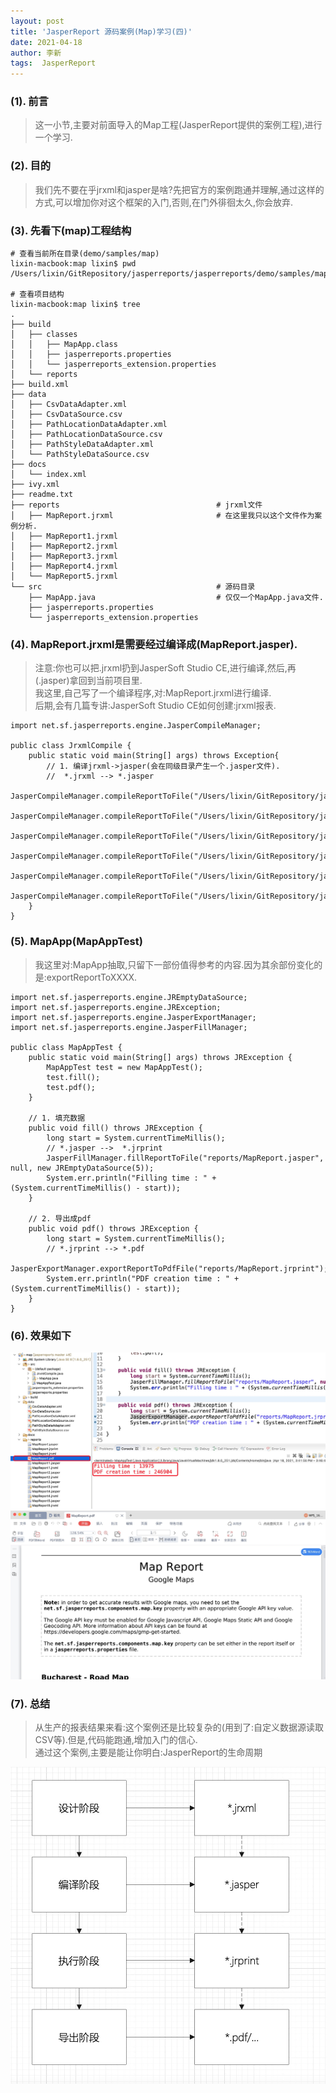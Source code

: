 ```yaml
---
layout: post
title: 'JasperReport 源码案例(Map)学习(四)'
date: 2021-04-18
author: 李新
tags:  JasperReport
---
```


### (1). 前言
> 这一小节,主要对前面导入的Map工程(JasperReport提供的案例工程),进行一个学习.  

### (2). 目的
> 我们先不要在乎jrxml和jasper是啥?先把官方的案例跑通并理解,通过这样的方式,可以增加你对这个框架的入门,否则,在门外徘徊太久,你会放弃.  

### (3). 先看下(map)工程结构
```
# 查看当前所在目录(demo/samples/map)
lixin-macbook:map lixin$ pwd
/Users/lixin/GitRepository/jasperreports/jasperreports/demo/samples/map

# 查看项目结构
lixin-macbook:map lixin$ tree
.
├── build
│   ├── classes
│   │   ├── MapApp.class
│   │   ├── jasperreports.properties
│   │   └── jasperreports_extension.properties
│   └── reports
├── build.xml
├── data
│   ├── CsvDataAdapter.xml
│   ├── CsvDataSource.csv
│   ├── PathLocationDataAdapter.xml
│   ├── PathLocationDataSource.csv
│   ├── PathStyleDataAdapter.xml
│   └── PathStyleDataSource.csv
├── docs
│   └── index.xml
├── ivy.xml
├── readme.txt
├── reports                                   # jrxml文件
│   ├── MapReport.jrxml                       # 在这里我只以这个文件作为案例分析.
│   ├── MapReport1.jrxml
│   ├── MapReport2.jrxml
│   ├── MapReport3.jrxml
│   ├── MapReport4.jrxml
│   └── MapReport5.jrxml
└── src                                       # 源码目录
    ├── MapApp.java                           # 仅仅一个MapApp.java文件.
    ├── jasperreports.properties
    └── jasperreports_extension.properties
```

### (4). MapReport.jrxml是需要经过编译成(MapReport.jasper).
> 注意:你也可以把.jrxml扔到JasperSoft Studio CE,进行编译,然后,再(.jasper)拿回到当前项目里.  
> 我这里,自己写了一个编译程序,对:MapReport.jrxml进行编译.  
> 后期,会有几篇专讲:JasperSoft Studio CE如何创建:jrxml报表.

```
import net.sf.jasperreports.engine.JasperCompileManager;

public class JrxmlCompile {
	public static void main(String[] args) throws Exception{
		// 1. 编译jrxml->jasper(会在同级目录产生一个.jasper文件).
		//  *.jrxml --> *.jasper
		JasperCompileManager.compileReportToFile("/Users/lixin/GitRepository/jasperreports/jasperreports/demo/samples/map/reports/MapReport.jrxml");
		JasperCompileManager.compileReportToFile("/Users/lixin/GitRepository/jasperreports/jasperreports/demo/samples/map/reports/MapReport1.jrxml");
		JasperCompileManager.compileReportToFile("/Users/lixin/GitRepository/jasperreports/jasperreports/demo/samples/map/reports/MapReport2.jrxml");
		JasperCompileManager.compileReportToFile("/Users/lixin/GitRepository/jasperreports/jasperreports/demo/samples/map/reports/MapReport3.jrxml");
		JasperCompileManager.compileReportToFile("/Users/lixin/GitRepository/jasperreports/jasperreports/demo/samples/map/reports/MapReport4.jrxml");
		JasperCompileManager.compileReportToFile("/Users/lixin/GitRepository/jasperreports/jasperreports/demo/samples/map/reports/MapReport5.jrxml");
	}
}
```
### (5). MapApp(MapAppTest)
> 我这里对:MapApp抽取,只留下一部份值得参考的内容.因为其余部份变化的是:exportReportToXXXX.

```
import net.sf.jasperreports.engine.JREmptyDataSource;
import net.sf.jasperreports.engine.JRException;
import net.sf.jasperreports.engine.JasperExportManager;
import net.sf.jasperreports.engine.JasperFillManager;

public class MapAppTest {
	public static void main(String[] args) throws JRException {
		MapAppTest test = new MapAppTest();
		test.fill();
		test.pdf();
	}
	
	// 1. 填充数据
	public void fill() throws JRException {
		long start = System.currentTimeMillis();
		// *.jasper -->  *.jrprint
		JasperFillManager.fillReportToFile("reports/MapReport.jasper", null, new JREmptyDataSource(5));
		System.err.println("Filling time : " + (System.currentTimeMillis() - start));
	}

    // 2. 导出成pdf
	public void pdf() throws JRException {
		long start = System.currentTimeMillis();
		// *.jrprint --> *.pdf
		JasperExportManager.exportReportToPdfFile("reports/MapReport.jrprint");
		System.err.println("PDF creation time : " + (System.currentTimeMillis() - start));
	}
}
```
### (6). 效果如下
!["jasper-report-map报表"](/assets/jasper-report/imgs/jasper-report-map-report.jpg)
!["jasper-report-map-pdf"](/assets/jasper-report/imgs/jasper-report-map-report-pdf.jpg)

### (7). 总结
> 从生产的报表结果来看:这个案例还是比较复杂的(用到了:自定义数据源读取CSV等).但是,代码能跑通,增加入门的信心.  
> 通过这个案例,主要是能让你明白:JasperReport的生命周期 

!["jasper-report生命周期"](/assets/jasper-report/imgs/jasper-report-life-cycle.jpg)
